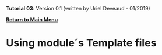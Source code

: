 **Tutorial 03**: Version 0.1 (written by Uriel Deveaud - 01/2019) 

[**Return to Main Menu**](../README.md)

# Using module´s Template files
